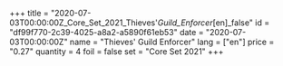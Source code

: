 +++
title = "2020-07-03T00:00:00Z_Core_Set_2021_Thieves'_Guild_Enforcer_[en]_false"
id = "df99f770-2c39-4025-a8a2-a5890f61eb53"
date = "2020-07-03T00:00:00Z"
name = "Thieves' Guild Enforcer"
lang = ["en"]
price = "0.27"
quantity = 4
foil = false
set = "Core Set 2021"
+++
